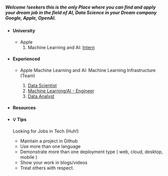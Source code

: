 <h5>
  Welcome !seekers this is the only Place where you can find and apply your dream job in the field of AI, Data Science in your Dream company Google, Apple,   OpenAI.
</h5>

* <h4> University </h4>

    * Apple <br/>
      1. Machine Learning and AI:
       [Intern](
https://jobs.apple.com/en-us/search?team=machine-learning-infrastructure-MLAI-MLI+deep-learning-and-reinforcement-learning-MLAI-DLRL+computer-vision-MLAI-CV+natural-language-processing-and-speech-technologies-MLAI-NLP+applied-research-MLAI-AR+internships-STDNT-INTRN)

    
* <h4> Experienced </h4>

    * Apple
      Machine Learning and AI: Machine Learning Infrastructure (Team)
      
        1. [Data Scientist](https://jobs.apple.com/en-us/search?search=Data%20Scientist&sort=relevance)
        2. [Machine Learning/AI - Engineer](https://jobs.apple.com/en-us/search?search=Machine%20Learning%20%20Engineer&sort=relevance)
        3. [Data Analyst](https://jobs.apple.com/en-us/search?search=Data%20Analyst&sort=relevance)
        
          
* <h4> Resources </h4>
* <h4> 💡 Tips </h4>

    Looking for Jobs in Tech (Huh!)
    
     - Maintain a project in Github
     - Use more than one language
     - Demonstrate more than one deployment type ( web, cloud, desktop, mobile )
     - Show your work in blogs/videos
     - Treat others with respect.
